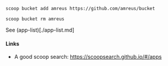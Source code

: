 

```
scoop bucket add amreus https://github.com/amreus/bucket
```

```
scoop bucket rm amreus
```

See (app-list)[./app-list.md]

#### Links

* A good scoop search: https://scoopsearch.github.io/#/apps

